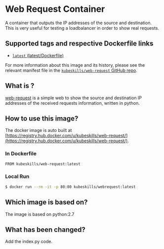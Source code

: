 # Web Request Container

A container that outputs the IP addresses of the source and destination. This is very useful for testing a loadbalancer in order to show real requests.

## Supported tags and respective Dockerfile links

* [`latest` (latest/Dockerfile)](https://github.com/kubeskills/web-request/blob/master/Dockerfile)

For more information about this image and its history, please see the relevant manifest file in the [`kubeskills/web-request` GitHub repo](https://github.com/kubeskills/web-request).

## What is ?
[web-request](https://github.com/kubeskills/web-request) is a simple web to show the source and destination IP addresses of the received requests information, written in python.


## How to use this image?
The docker image is auto built at [https://registry.hub.docker.com/u/kubeskills/web-request/](https://registry.hub.docker.com/u/kubeskills/web-request/).


### In Dockerfile
```sh
FROM kubeskills/web-request:latest
```

### Local Run
```sh
$ docker run --rm -it -p 80:80 kubeskills/webrequest:latest
```

## Which image is based on?
The image is based on python:2.7

## What has been changed?
Add the index.py code.
